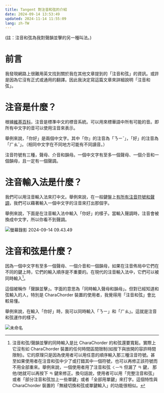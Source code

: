 ```yaml
---
title: Tangent 對注音和弦的介紹
date: 2024-09-14 13:53:49
updated: 2024-11-14 11:55:09
lang: zh-TW
---
```


(註：注音和弦為我對聲韻並擊的另一種叫法。)

# 前言

我發現網路上很難用英文找到關於我在其他文章提到的「注音和弦」的資訊。或許是因為它沒有正式或通用的翻譯。因此我決定寫這篇文章來詳細說明「注音和弦」。

# 注音是什麼？

根據[維基百科](https://zh.wikipedia.org/wiki/%E6%B3%A8%E9%9F%B3%E7%AC%A6%E8%99%9F)，注音是標準中文的標音系統。可以用來標華語中所有可能的音。即所有中文字的音可以使用注音來表示。

舉例來說，「你好」是兩個中文字。其中「你」的注音為「ㄋㄧˇ」，「好」的注音為「ㄏㄠˇ」。（相同中文字在不同地方可能有不同讀音。）

注音符號有三種，聲母、介音和韻母。一個中文字有至多一個聲母、一個介音和一個韻母，且一定有一個聲調。

# 注音輸入法是什麼？

我們可以用注音輸入法來打中文。舉例來說，在一般鍵盤上[有所有注音符號和聲調](https://zh.wikipedia.org/zh-tw/%E6%B3%A8%E9%9F%B3%E8%BC%B8%E5%85%A5%E6%B3%95#%E5%A4%A7%E5%8D%83%E6%B3%A8%E9%9F%B3%E9%8D%B5%E7%9B%A4%E6%8E%92%E5%88%97)，我們可以藉著輸入一個中文字的注音來打出那個字。

舉例來說，下面是在注音輸入法中輸入「你好」的樣子。當輸入聲調時，注音會被換成中文字，所以你看不到聲調。

![螢幕錄影 2024-09-14 09.43.49](https://hackmd.io/_uploads/BycXswz6C.gif)

# 注音和弦是什麼？

因為一個中文字有至多一個聲母、一個介音和一個韻母，如果在注音佈局中它們在不同的鍵上時，它們的輸入順序是不重要的。在現代的注音輸入法中，它們可以被同時輸入[^同時輸入]。

這個被稱作「聲韻並擊」。字面的意思為「同時輸入聲母和韻母」。但對已經知道和弦輸入的人，特別是 CharaChorder 裝置的使用者，我覺得用「注音和弦」會比較易懂。

舉例來說，在輸入「你好」時，我可以同時輸入「ㄋㄧ」和「ㄏㄠ」。這就是注音和弦運作的樣子。

![未命名](https://hackmd.io/_uploads/HJHTmufTC.gif)

[^同時輸入]: 注音和弦/聲韻並擊的同時輸入是比 CharaChorder 的和弦還要寬鬆。實際上它沒有如 CharaChorder 裝置的任何時間區間限制(如按下與放開的容許時間限制)。它的原理只是因為使用者可以用任意的順序輸入那三種注音符號。甚至如果使用者在注音和弦中少了或打錯其中一個符號，也可以再修正該符號而不用全部重來。舉例來說，一個使用者用了注音和弦 `ㄑ一ㄢ` 但漏了 `ㄢ` 鍵， 那他/她就可以再按下 `ㄢ` 鍵來修正。換句話說，使用者可以用「完整注音和弦」或者「部分注音和弦加上一些單鍵」或者「全部用單鍵」來打字。這個特性與 CharaChorder 裝置的「無縫切換和弦或單鍵輸入」的功能很相似。
